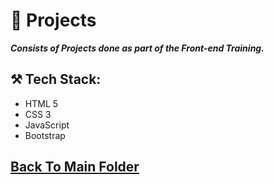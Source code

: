 # 🎯 Projects

***Consists of Projects done as part of the Front-end Training.***

## ⚒️ Tech Stack:
- HTML 5
- CSS 3
- JavaScript
- Bootstrap

## [Back To Main Folder](../)
